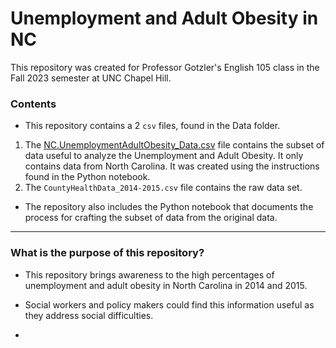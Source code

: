 # Unemployment and Adult Obesity in NC
This repository was created for Professor Gotzler's English 105 class in the Fall 2023 semester at UNC Chapel Hill.
### Contents
- This repository contains a 2 `csv` files, found in the Data folder.
1. The [NC.UnemploymentAdultObesity_Data.csv]([url](https://github.com/kayleechesnutt/unemployment-obesity-NC/blob/main/data/NC.UnemploymentAdultObesity_Data.csv)) file contains the subset of data useful to analyze the Unemployment and Adult Obesity. It only contains data from North Carolina. It was created using the instructions found in the Python notebook. 
2. The `CountyHealthData_2014-2015.csv` file contains the raw data set.
- The repository also includes the Python notebook that documents the process for crafting the subset of data from the original data.
--- 
### What is the purpose of this repository?
- This repository brings awareness to the high percentages of unemployment and adult obesity in North Carolina in 2014 and 2015.
- Social workers and policy makers could find this information useful as they address social difficulties.

- 
